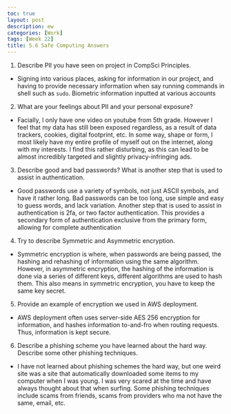 ```yaml
---
toc: true
layout: post
description: ew
categories: [Work]
tags: [Week 22]
title: 5.6 Safe Computing Answers
---
```


1. Describe PII you have seen on project in CompSci Principles.
- Signing into various places, asking for information in our project, and having to provide necessary information when say running commands in shell such as `sudo`. Biometric information inputted at various accounts
2. What are your feelings about PII and your personal exposure?
- Facially, I only have one video on youtube from 5th grade. However I feel that my data has still been exposed regardless, as a result of data trackers, cookies, digital footprint, etc. In some way, shape or form, I most likely have my entire profile of myself out on the internet, along with my interests. I find this rather disturbing, as this can lead to be almost incredibly targeted and slightly privacy-infringing ads. 
3. Describe good and bad passwords? What is another step that is used to assist in authentication.
- Good passwords use a variety of symbols, not just ASCII symbols, and have it rather long. Bad passwords can be too long, use simple and easy to guess words, and lack variation. Another step that is used to assist in authentication is 2fa, or two factor authentication. This provides a secondary form of authentication exclusive from the primary form, allowing for complete authentication
4. Try to describe Symmetric and Asymmetric encryption.
- Symmetric encryption is where, when passwords are being passed, the hashing and rehashing of information using the same algorithm. However, in asymmetric encryption, the hashing of the information is done via a series of different keys, different algorithms are used to hash them. This also means in symmetric encryption, you have to keep the same key secret.
5. Provide an example of encryption we used in AWS deployment.
- AWS deployment often uses server-side AES 256 encryption for information, and hashes information to-and-fro when routing requests. Thus, information is kept secure.
6. Describe a phishing scheme you have learned about the hard way. Describe some other phishing techniques.
- I have not learned about phishing schemes the hard way, but one weird site was a site that automatically downloaded some items to my computer when I was young. I was very scared at the time and have always thought about that when surfing. Some phishing techniques include scams from friends, scams from providers who ma not have the same, email, etc.